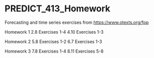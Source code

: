 # PREDICT_413_Homework
Forecasting and time series exercises from https://www.otexts.org/fpp

Homework 1
2.8 Exercises 1-4
4.10 Exercises 1-3

Homework 2
5.8 Exercises 1-2
6.7 Exercises 1-3

Homework 3
7.8 Exercises 1-4
8.11 Exercises 5-8
